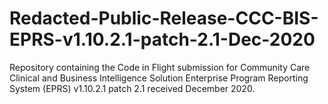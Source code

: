 # Redacted-Public-Release-CCC-BIS-EPRS-v1.10.2.1-patch-2.1-Dec-2020
Repository containing the Code in Flight submission for Community Care Clinical and Business Intelligence Solution Enterprise Program Reporting System (EPRS) v1.10.2.1 patch 2.1 received December 2020.

